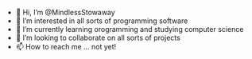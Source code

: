- 👋 Hi, I’m @MindlessStowaway
- 👀 I’m interested in all sorts of programming software
- 🌱 I’m currently learning orogramming and studying computer science
- 💞️ I’m looking to collaborate on all sorts of projects
- 📫 How to reach me ... not yet!

<!---
MindlessStowaway is a ✨ special ✨ repository because its `README.md` (this file) appears on your GitHub profile.
You can click the Preview link to take a look at your changes.
--->
